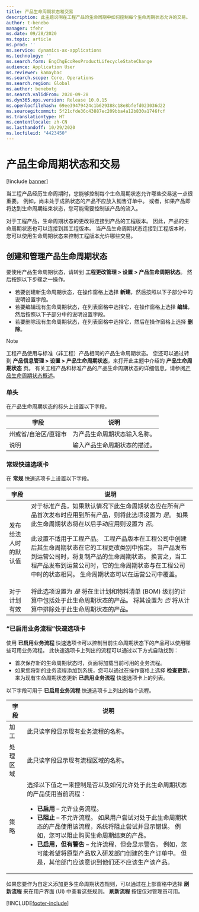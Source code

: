 ```yaml
---
title: 产品生命周期状态和交易
description: 此主题说明在工程产品的生命周期中如何控制每个生命周期状态允许的交易。
author: t-benebo
manager: tfehr
ms.date: 09/28/2020
ms.topic: article
ms.prod: ''
ms.service: dynamics-ax-applications
ms.technology: ''
ms.search.form: EngChgEcoResProductLifecycleStateChange
audience: Application User
ms.reviewer: kamaybac
ms.search.scope: Core, Operations
ms.search.region: Global
ms.author: benebotg
ms.search.validFrom: 2020-09-28
ms.dyn365.ops.version: Release 10.0.15
ms.openlocfilehash: 69ee39479424c1b629388c18e8bfefd023036d22
ms.sourcegitcommit: 5f21cfde36c43887ec209bba4a12b830a1746fcf
ms.translationtype: HT
ms.contentlocale: zh-CN
ms.lasthandoff: 10/29/2020
ms.locfileid: "4423450"
---
```

# <a name="product-lifecycle-states-and-transactions"></a>产品生命周期状态和交易

[!include [banner](../includes/banner.md)]

当工程产品经历生命周期时，您能够控制每个生命周期状态允许哪些交易这一点很重要。 例如，尚未处于成熟状态的产品不应放入销售订单中。 或者，如果产品即将达到生命周期结束状态，您可能需要控制该产品的流入。

对于工程产品，生命周期状态的更改将连接到产品的工程版本。 因此，产品的生命周期状态也可以连接到其工程版本。 当产品生命周期状态连接到工程版本时，您可以使用生命周期状态来控制工程版本允许哪些交易。

## <a name="create-and-manage-product-lifecycle-states"></a>创建和管理产品生命周期状态

要使用产品生命周期状态，请转到 **工程更改管理 \> 设置 \> 产品生命周期状态**。 然后按照以下步骤之一操作。

- 若要创建新生命周期状态，在操作窗格上选择 **新建**，然后按照以下子部分中的说明设置字段。
- 若要编辑现有生命周期状态，在列表窗格中选择它，在操作窗格上选择 **编辑**，然后按照以下子部分中的说明设置字段。
- 若要删除现有生命周期状态，在列表窗格中选择它，然后在操作窗格上选择 **删除**。

> [!NOTE]
> 工程产品使用与标准（非工程）产品相同的产品生命周期状态。 您还可以通过转到 **产品信息管理 \> 设置 \> 产品生命周期状态**，来打开此主题中介绍的 **产品生命周期状态** 页。 有关工程产品和标准产品的产品生命周期状态的详细信息，请参阅[产品生命周期状态概述](../pim/product-lifecycle.md)。

### <a name="header"></a>单头

在产品生命周期状态的标头上设置以下字段。

| 字段 | 说明 |
|---|---|
| 州或省/自治区/直辖市 | 为产品生命周期状态输入名称。 |
| 说明 | 输入产品生命周期状态的描述。 |

### <a name="general-fasttab"></a>常规快速选项卡

在 **常规** 快速选项卡上设置以下字段。

| 字段 | 说明 |
|---|---|
| 发布给法人时的默认值 | 对于标准产品，如果默认情况下此生命周期状态应在所有产品首次发布时应用到所有产品，则将此选项设置为 *是*。 如果此生命周期状态将在以后手动应用则设置为 *否*。<p>此设置不适用于工程产品。 工程产品版本在工程公司中创建后其生命周期状态在它的工程更改类别中指定。 当产品发布到运营公司时，将复制产品的生命周期状态。 换言之，当工程产品发布到运营公司时，它的生命周期状态与在工程公司中时的状态相同。 生命周期状态可以在运营公司中覆盖。</p> |
| 对于计划有效 | 将此选项设置为 *是* 将在主计划和物料清单 (BOM) 级别的计算中包括处于此生命周期状态的产品。 将其设置为 *否* 将从计算中排除处于此生命周期状态的产品。 |

### <a name="enabled-business-processes-fasttab"></a>“已启用业务流程”快速选项卡

使用 **已启用业务流程** 快速选项卡可以控制当前生命周期状态下的产品可以使用哪些可用业务流程。 此快速选项卡上列出的流程可以通过以下方式自动找到：

- 首次保存新的生命周期状态时，页面将加载当前可用的业务流程。
- 如果您将新的业务流程添加到系统，您可以通过在操作窗格上选择 **检查更新**，来为现有生命周期状态更新 **已启用业务流程** 快速选项卡上的列表。

以下字段可用于 **已启用业务流程** 快速选项卡上列出的每个流程。

| 字段 | 说明 |
|---|---|
| 加工 | 此只读字段显示现有业务流程的名称。 |
| 处理区域 | 此只读字段显示现有流程区域的名称。 |
| 策略 | 选择以下值之一来控制是否以及如何允许处于此生命周期状态的产品使用当前流程：<ul><li>**已启用** – 允许业务流程。</li><li>**已阻止** – 不允许流程。 如果用户尝试对处于此生命周期状态的产品使用该流程，系统将阻止尝试并显示错误。 例如，您可以阻止购买生命周期结束的产品。</li><li>**已启用，但有警告** – 允许流程，但会显示警告。 例如，您可能希望将原型产品放入研发部门创建的生产订单中。 但是，其他部门应该意识到他们还不应该生产该产品。</li></ul> |

如果您要作为自定义添加更多生命周期状态规则，可以通过在上部窗格中选择 **刷新流程** 来在用户界面 (UI) 中查看这些规则。 **刷新流程** 按钮仅对管理员可用。


[!INCLUDE[footer-include](../../includes/footer-banner.md)]